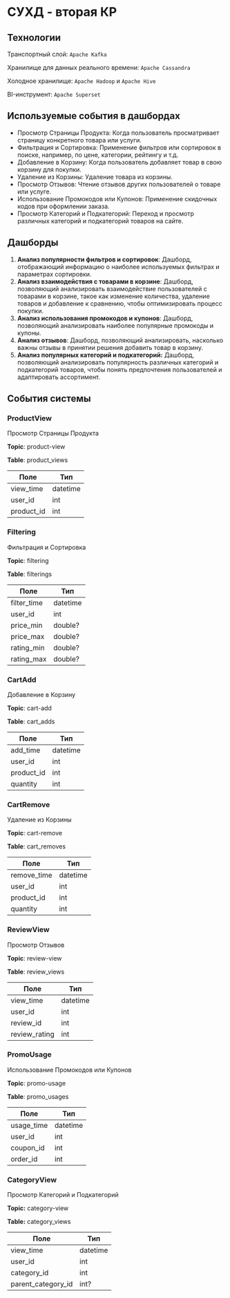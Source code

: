 # СУХД - вторая КР

## Технологии

Транспортный слой: `Apache Kafka`

Хранилище для данных реального времени: `Apache Cassandra`

Холодное хранилище: `Apache Hadoop` и `Apache Hive`

BI-инструмент: `Apache Superset`

## Используемые события в дашбордах

* Просмотр Страницы Продукта: Когда пользователь просматривает страницу конкретного товара или услуги.
* Фильтрация и Сортировка: Применение фильтров или сортировок в поиске, например, по цене, категории, рейтингу и т.д.
* Добавление в Корзину: Когда пользователь добавляет товар в свою корзину для покупки.
* Удаление из Корзины: Удаление товара из корзины.
* Просмотр Отзывов: Чтение отзывов других пользователей о товаре или услуге.
* Использование Промокодов или Купонов: Применение скидочных кодов при оформлении заказа.
* Просмотр Категорий и Подкатегорий: Переход и просмотр различных категорий и подкатегорий товаров на сайте.

## Дашборды

1. **Анализ популярности фильтров и сортировок**: Дашборд, отображающий информацию о наиболее используемых фильтрах и
   параметрах сортировки.
2. **Анализ взаимодействия с товарами в корзине**: Дашборд, позволяющий анализировать взаимодействие пользователей с
   товарами в корзине, такое как изменение количества, удаление товаров и добавление к сравнению, чтобы оптимизировать
   процесс покупки.
3. **Анализ использования промокодов и купонов**: Дашборд, позволяющий анализировать наиболее популярные промокоды и
   купоны.
4. **Анализ отзывов**: Дашборд, позволяющий анализировать, насколько важны отзывы в принятии решения добавить товар в
   корзину.
5. **Анализ популярных категорий и подкатегорий:** Дашборд, позволяющий анализировать популярность различных категорий и
   подкатегорий товаров, чтобы понять предпочтения пользователей и адаптировать ассортимент.

## События системы

### ProductView

Просмотр Страницы Продукта

**Topic**: product-view

**Table**: product_views

| Поле       | Тип      |
|------------|----------|
| view_time  | datetime |
| user_id    | int      |
| product_id | int      |

### Filtering

Фильтрация и Сортировка

**Topic**: filtering

**Table**: filterings

| Поле        | Тип      |
|-------------|----------|
| filter_time | datetime |
| user_id     | int      |
| price_min   | double?  |
| price_max   | double?  |
| rating_min  | double?  |
| rating_max  | double?  |

### CartAdd

Добавление в Корзину

**Topic**: cart-add

**Table**: cart_adds

| Поле       | Тип      |
|------------|----------|
| add_time   | datetime |
| user_id    | int      |
| product_id | int      |
| quantity   | int      |

### CartRemove

Удаление из Корзины

**Topic**: cart-remove

**Table**: cart_removes

| Поле        | Тип      |
|-------------|----------|
| remove_time | datetime |
| user_id     | int      |
| product_id  | int      |
| quantity    | int      |

### ReviewView

Просмотр Отзывов

**Topic**: review-view

**Table**: review_views

| Поле          | Тип      |
|---------------|----------|
| view_time     | datetime |
| user_id       | int      |
| review_id     | int      |
| review_rating | int      |

### PromoUsage

Использование Промокодов или Купонов

**Topic**: promo-usage

**Table**: promo_usages

| Поле       | Тип      |
|------------|----------|
| usage_time | datetime |
| user_id    | int      |
| coupon_id  | int      |
| order_id   | int      |

### CategoryView

Просмотр Категорий и Подкатегорий

**Topic:** category-view

**Table:** category_views

| Поле               | Тип      |
|--------------------|----------|
| view_time          | datetime |
| user_id            | int      |
| category_id        | int      |
| parent_category_id | int?     |


